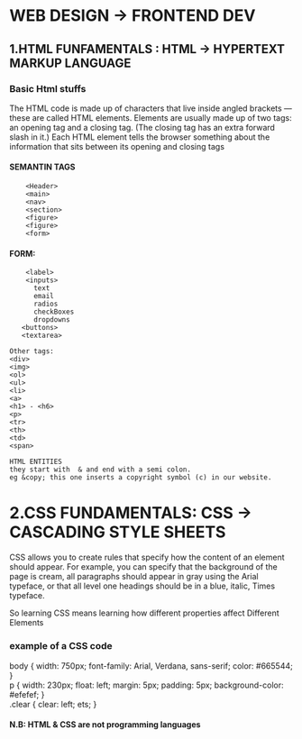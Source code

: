 # WEB DESIGN -> FRONTEND DEV

## 1.HTML FUNFAMENTALS : HTML -> HYPERTEXT MARKUP LANGUAGE

### Basic Html stuffs

<P>The HTML code is made up of characters that live inside angled 
brackets — these are called HTML elements. Elements are usually 
made up of two tags: an opening tag and a closing tag. (The closing tag 
has an extra forward slash in it.) Each HTML element tells the browser 
something about the information that sits between its opening and 
closing tags</P>

#### SEMANTIN TAGS

        <Header>
        <main>
        <nav>
        <section>
        <figure>
        <figure>
        <form>

#### FORM:

        <label>
        <inputs>
          text
          email
          radios
          checkBoxes
          dropdowns
       <buttons>
       <textarea>

    Other tags:
    <div>
    <img>
    <ol>
    <ul>
    <li>
    <a>
    <h1> - <h6>
    <p>
    <tr>
    <th>
    <td>
    <span>

    HTML ENTITIES
    they start with  & and end with a semi colon.
    eg &copy; this one inserts a copyright symbol (c) in our website.

# 2.CSS FUNDAMENTALS: CSS -> CASCADING STYLE SHEETS

<P> CSS allows you to create rules that specify how the content of 
an element should appear. For example, you can specify that 
the background of the page is cream, all paragraphs should 
appear in gray using the Arial typeface, or that all level one 
headings should be in a blue, italic, Times typeface.</P>

<p>So learning CSS means learning how different properties affect Different Elements</p>

### example of a CSS code

body {
width: 750px;
font-family: Arial, Verdana, sans-serif;
color: #665544;
}<br>
p {
width: 230px;
float: left;
margin: 5px;
padding: 5px;
background-color: #efefef;
}<br>
.clear {
clear: left;
ets;
} <br>

#### N.B: HTML & CSS are not programming languages
